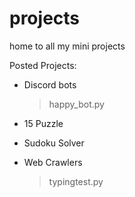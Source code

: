 # projects
home to all my mini projects

Posted Projects:
- Discord bots
  > happy_bot.py

- 15 Puzzle

- Sudoku Solver

- Web Crawlers
  > typingtest.py
